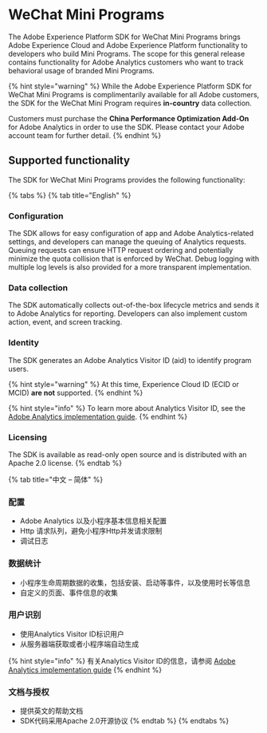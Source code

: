 # WeChat Mini Programs

The Adobe Experience Platform SDK for WeChat Mini Programs brings Adobe Experience Cloud and Adobe Experience Platform functionality to developers who build Mini Programs. The scope for this general release contains functionality for Adobe Analytics customers who want to track behavioral usage of branded Mini Programs.

{% hint style="warning" %}
While the Adobe Experience Platform SDK for WeChat Mini Programs is complimentarily available for all Adobe customers, the SDK for the WeChat Mini Program requires **in-country** data collection.

Customers must purchase the **China Performance Optimization Add-On** for Adobe Analytics in order to use the SDK. Please contact your Adobe account team for further detail.
{% endhint %}

## Supported functionality

The SDK for WeChat Mini Programs provides the following functionality:

{% tabs %}
{% tab title="English" %}
### Configuration

The SDK allows for easy configuration of app and Adobe Analytics-related settings, and developers can manage the queuing of Analytics requests. Queuing requests can ensure HTTP request ordering and potentially minimize the quota collision that is enforced by WeChat. Debug logging with multiple log levels is also provided for a more transparent implementation.

### Data collection

The SDK automatically collects out-of-the-box lifecycle metrics and sends it to Adobe Analytics for reporting. Developers can also implement custom action, event, and screen tracking.

### Identity

The SDK generates an Adobe Analytics Visitor ID (aid) to identify program users.

{% hint style="warning" %}
At this time, Experience Cloud ID (ECID or MCID) **are not** supported.
{% endhint %}

{% hint style="info" %}
To learn more about Analytics Visitor ID, see the [Adobe Analytics implementation guide](https://experienceleague.adobe.com/docs/analytics/components/cda/overview.html?lang=en).
{% endhint %}

### **Licensing**

The SDK is available as read-only open source and is distributed with an Apache 2.0 license.
{% endtab %}

{% tab title="中文 – 简体" %}
### 配置

* Adobe Analytics 以及小程序基本信息相关配置
* Http 请求队列，避免小程序Http并发请求限制
* 调试日志

### 数据统计

* 小程序生命周期数据的收集，包括安装、启动等事件，以及使用时长等信息
* 自定义的页面、事件信息的收集

### 用户识别

* 使用Analytics Visitor ID标识用户
* 从服务器端获取或者小程序端自动生成

{% hint style="info" %}
有关Analytics Visitor ID的信息，请参阅 [Adobe Analytics implementation guide](https://experienceleague.adobe.com/docs/analytics/components/cda/overview.html?lang=en)
{% endhint %}

### 文档与授权

* 提供英文的帮助文档
* SDK代码采用Apache 2.0开源协议
{% endtab %}
{% endtabs %}

